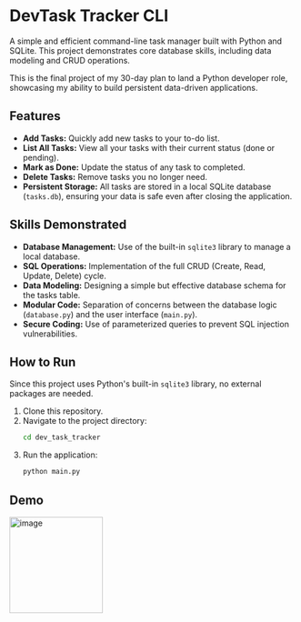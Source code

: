 # DevTask Tracker CLI

A simple and efficient command-line task manager built with Python and SQLite. This project demonstrates core database skills, including data modeling and CRUD operations.

This is the final project of my 30-day plan to land a Python developer role, showcasing my ability to build persistent data-driven applications.

## Features

-   **Add Tasks:** Quickly add new tasks to your to-do list.
-   **List All Tasks:** View all your tasks with their current status (done or pending).
-   **Mark as Done:** Update the status of any task to completed.
-   **Delete Tasks:** Remove tasks you no longer need.
-   **Persistent Storage:** All tasks are stored in a local SQLite database (`tasks.db`), ensuring your data is safe even after closing the application.

## Skills Demonstrated

-   **Database Management:** Use of the built-in `sqlite3` library to manage a local database.
-   **SQL Operations:** Implementation of the full CRUD (Create, Read, Update, Delete) cycle.
-   **Data Modeling:** Designing a simple but effective database schema for the tasks table.
-   **Modular Code:** Separation of concerns between the database logic (`database.py`) and the user interface (`main.py`).
-   **Secure Coding:** Use of parameterized queries to prevent SQL injection vulnerabilities.

## How to Run

Since this project uses Python's built-in `sqlite3` library, no external packages are needed.

1.  Clone this repository.
2.  Navigate to the project directory:
    ```bash
    cd dev_task_tracker
    ```
3.  Run the application:
    ```bash
    python main.py
    ```

## Demo
<img width="164" height="169" alt="image" src="https://github.com/user-attachments/assets/a3f08707-dd12-4784-ab85-71ebc16cee6b" />

